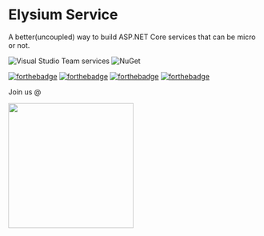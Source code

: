 # Elysium Service

A better(uncoupled) way to build ASP.NET Core services that can be micro or not.

![Visual Studio Team services](https://img.shields.io/vso/build/elysiumlabs/28c50ec9-7531-40fd-8704-f2c618688944/1.svg?style=for-the-badge)
![NuGet](https://img.shields.io/nuget/dt/Elysium.Service.svg?style=for-the-badge)

[![forthebadge](http://forthebadge.com/images/badges/built-with-love.svg)](http://forthebadge.com)
[![forthebadge](http://forthebadge.com/images/badges/contains-cat-gifs.svg)](http://forthebadge.com)
[![forthebadge](http://forthebadge.com/images/badges/designed-in-ms-paint.svg)](http://forthebadge.com)
[![forthebadge](http://forthebadge.com/images/badges/fuck-it-ship-it.svg)](http://forthebadge.com)

Join us @ 

<a href="https://discord.gg/6qFrxRQ">
<img src="https://discordapp.com/assets/fc0b01fe10a0b8c602fb0106d8189d9b.png" width="250">
</a>
